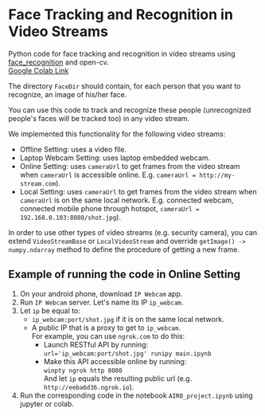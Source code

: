 
# Face Tracking and Recognition in Video Streams
Python code for face tracking and recognition in video streams using [face_recognition](https://github.com/ageitgey/face_recognition) and open-cv.  
[Google Colab Link](https://colab.research.google.com/drive/1BR4EzaLE-qEzzRp05VvMxiBj5gDd84-n)

The directory `FaceDir` should contain, for each person that you want to recognize, an image of his/her face.

You can use this code to track and recognize these people (unrecognized people's faces will be tracked too) in any video stream.

We implemented this functionality for the following video streams:
- Offline Setting: uses a video file.
- Laptop Webcam Setting: uses laptop embedded webcam.
- Online Setting: uses `cameraUrl` to get frames from the video stream when `cameraUrl` is accessible online. E.g. `cameraUrl = http://my-stream.com`).
- Local Setting: uses `cameraUrl` to get frames from the video stream when `cameraUrl` is on the same local network. E.g. connected webcam, connected mobile phone through hotspot, `cameraUrl = 192.168.0.103:8080/shot.jpg`).

In order to use other types of video streams (e.g. security camera), you can extend `VideoStreamBase` or `LocalVideoStream` and override `getImage() -> numpy.ndarray` method to define the procedure of getting a new frame.

## Example of running the code in Online Setting
1. On your android phone, download `IP Webcam` app.
2. Run `IP Webcam` server. Let's name its IP `ip_webcam`.
3. Let `ip` be equal to:
    - `ip_webcam:port/shot.jpg` if it is on the same local network.
    - A public IP that is a proxy to get to `ip_webcam`.  
      For example, you can use `ngrok.com` to do this:  
      - Launch RESTful API by running:  
        `url='ip_webcam:port/shot.jpg' runipy main.ipynb`
      - Make this API accessible online by running:  
        `winpty ngrok http 8080`  
        And let `ip` equals the resulting public url (e.g. `http://eeba6d36.ngrok.io`).
5. Run the corresponding code in the notebook `AIR0_project.ipynb` using jupyter or colab.

